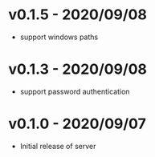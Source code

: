 # v0.1.5 - 2020/09/08

* support windows paths

# v0.1.3 - 2020/09/08

* support password authentication


# v0.1.0 - 2020/09/07

* Initial release of server
